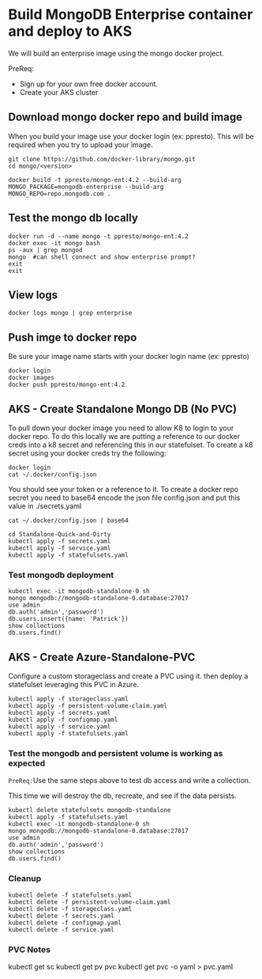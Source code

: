 # Build MongoDB Enterprise container and deploy to AKS
We will build an enterprise image using the mongo docker project.  

PreReq:
* Sign up for your own free docker account.
* Create your AKS cluster

## Download mongo docker repo and build image
When you build your image use your docker login (ex: ppresto).  This will be required when you try to upload your image.
```
git clone https://github.com/docker-library/mongo.git
cd mongo/<version>

docker build -t ppresto/mongo-ent:4.2 --build-arg MONGO_PACKAGE=mongodb-enterprise --build-arg MONGO_REPO=repo.mongodb.com .
```

## Test the mongo db locally
```
docker run -d --name mongo -t ppresto/mongo-ent:4.2
docker exec -it mongo bash
ps -aux | grep mongod
mongo  #can shell connect and show enterprise prompt?
exit
exit
```

## View logs
```
docker logs mongo | grep enterprise
```

## Push imge to docker repo
Be sure your image name starts with your docker login name (ex: ppresto)
```
docker login
docker images
docker push ppresto/mongo-ent:4.2
```

## AKS - Create Standalone Mongo DB (No PVC)
To pull down your docker image you need to allow K8 to login to your docker repo.  To do this locally we are putting a reference to our docker creds into a k8 secret and referencing this in our statefulset.  To create a k8 secret using your docker creds try the following:
```
docker login
cat ~/.docker/config.json
``` 

You should see your token or a reference to it.  To create a docker repo secret you need to base64 encode the json file config.json and put this value in ./secrets.yaml
```
cat ~/.docker/config.json | base64
```

```
cd Standalone-Quick-and-Dirty
kubectl apply -f secrets.yaml
kubectl apply -f service.yaml
kubectl apply -f statefulsets.yaml
```

### Test mongodb deployment
```
kubectl exec -it mongodb-standalone-0 sh
mongo mongodb://mongodb-standalone-0.database:27017
use admin
db.auth('admin','password')
db.users.insert({name: 'Patrick'})
show collections
db.users.find()
```

## AKS - Create Azure-Standalone-PVC
Configure a custom storageclass and create a PVC using it.  then deploy a statefulset leveraging this PVC in Azure.

```
kubectl apply -f storageclass.yaml
kubectl apply -f persistent-volume-claim.yaml
kubectl apply -f secrets.yaml
kubectl apply -f configmap.yaml
kubectl apply -f service.yaml
kubectl apply -f statefulsets.yaml
```

### Test the mongodb and persistent volume is working as expected
`PreReq:`Use the same steps above to test db access and write a collection.  

This time we will destroy the db, recreate, and see if the data persists.

```
kubectl delete statefulsets mongodb-standalone
kubectl apply -f statefulsets.yaml
kubectl exec -it mongodb-standalone-0 sh
mongo mongodb://mongodb-standalone-0.database:27017
use admin
db.auth('admin','password')
show collections
db.users.find()
```

### Cleanup
```
kubectl delete -f statefulsets.yaml
kubectl delete -f persistent-volume-claim.yaml
kubectl delete -f storageclass.yaml
kubectl delete -f secrets.yaml
kubectl delete -f configmap.yaml
kubectl delete -f service.yaml
```

### PVC Notes
kubectl get sc
kubectl get pv pvc
kubectl get pvc <name> -o yaml > pvc.yaml
